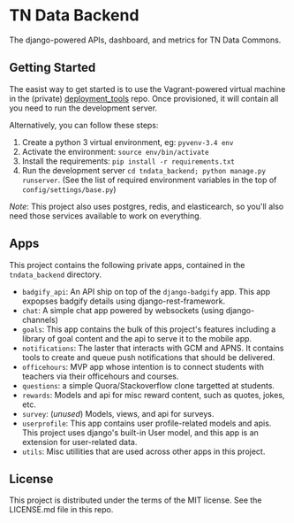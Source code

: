TN Data Backend
===============

The django-powered APIs, dashboard, and metrics for TN Data Commons.


Getting Started
---------------

The easist way to get started is to use the Vagrant-powered virtual machine
in the (private) [deployment_tools](https://bitbucket.org/tndata/deployment_tools)
repo. Once provisioned, it will contain all you need to run the development
server.

Alternatively, you can follow these steps:

1. Create a python 3 virtual environment, eg: `pyvenv-3.4 env`
2. Activate the environment: `source env/bin/activate`
3. Install the requirements: `pip install -r requirements.txt`
4. Run the development server `cd tndata_backend; python manage.py runserver`.
   (See the list of required environment variables in the top of
   `config/settings/base.py`)

*Note*: This project also uses postgres, redis, and elasticearch, so you'll
also need those services available to work on everything.

Apps
----

This project contains the following private apps, contained in the `tndata_backend`
directory.

- `badgify_api`: An API ship on top of the `django-badgify` app. This app
  expopses badgify details using django-rest-framework.
- `chat`: A simple chat app powered by websockets (using django-channels)
- `goals`: This app contains the bulk of this project's features including
  a library of goal content and the api to serve it to the mobile app.
- `notifications`: The laster that interacts with GCM and APNS. It contains
  tools to create and queue push notifications that should be delivered.
- `officehours`: MVP app whose intention is to connect students with teachers
  via their officehours and courses.
- `questions`: a simple Quora/Stackoverflow clone targetted at students.
- `rewards`: Models and api for misc reward content, such as quotes, jokes, etc.
- `survey`: (*unused*) Models, views, and api for surveys.
- `userprofile`: This app contains user profile-related models and apis. This
  project uses django's built-in User model, and this app is an extension for
  user-related data.
- `utils`: Misc utillities that are used across other apps in this project.

License
-------

This project is distributed under the terms of the MIT license. See the
LICENSE.md file in this repo.
